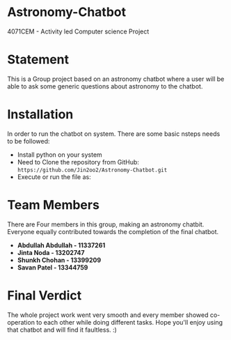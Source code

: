 # Astronomy-Chatbot
4071CEM - Activity led Computer science Project

# Statement
This is a Group project based on an astronomy chatbot where a user will be able to ask some generic questions about astronomy to the chatbot. 

# Installation
In order to run the chatbot on system. There are some basic nsteps needs to be followed:

- Install python on your system
- Need to Clone the repository from GitHub: `https://github.com/Jin2oo2/Astronomy-Chatbot.git`
- Execute or run the file as: 

# Team Members
There are Four members in this group, making an astronomy chatbit. Everyone equally contributed towards the completion of the final chatbot.

- **Abdullah Abdullah - 11337261**
- **Jinta Noda - 13202747**
- **Shunkh Chohan - 13399209**
- **Savan Patel - 13344759**

# Final Verdict
The whole project work went very smooth and every member showed co-operation to each other while doing different tasks. Hope you'll enjoy using that chatbot and will find it faultless. :)









